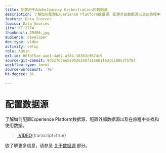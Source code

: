 ```yaml
---
title: 配置用于AdobeJourney Orchestration的数据源
description: 了解如何配置Experience Platform数据源、配置外部数据源以及在旅程中查找和使用数据。
feature: Data Sources
topics: Data Sources
jira: KT-2774
thumbnail: 29406.jpg
audience: developer
doc-type: video
activity: setup
role: Admin
exl-id: 06fbf5ae-aae1-4a62-af84-18303c9674c9
source-git-commit: 9db2765ee5e9520280711a6b1fe3c618963f6f87
workflow-type: tm+mt
source-wordcount: '76'
ht-degree: 3%

---
```


# 配置数据源

了解如何配置Experience Platform数据源、配置外部数据源以及在旅程中查找和使用数据。

>[!VIDEO](https://video.tv.adobe.com/v/29406?learn=on){transcript=true}

欲了解更多信息，请参见 [关于数据源](https://experienceleague.adobe.com/docs/journeys/using/data-source-journeys/about-data-sources.html?lang=en) 部分。
